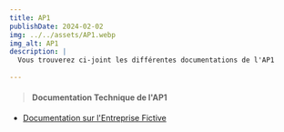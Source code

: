 ```yaml
---
title: AP1
publishDate: 2024-02-02
img: ../../assets/AP1.webp
img_alt: AP1
description: |
  Vous trouverez ci-joint les différentes documentations de l'AP1
  
---
```

> #### Documentation Technique de l'AP1

- <a href="../../../assets/documentation/AP-1.pdf"
target="_blank">Documentation sur l'Entreprise Fictive</a>



